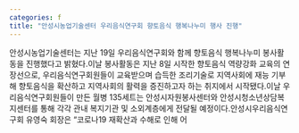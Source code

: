 ```yaml
---
categories: f
title: "안성시농업기술센터 우리음식연구회 향토음식 행복나누미 행사 진행"
---
```

안성시농업기술센터는 지난 19일 우리음식연구회와 함께 향토음식 행복나누미 봉사활동을 진행했다고 밝혔다.이날 봉사활동은 지난 8일 시작한 향토음식 역량강화 교육의 연장선으로, 우리음식연구회원들이 교육받으며 습득한 조리기술로 지역사회에 재능 기부해 향토음식을 확산하고 지역사회의 활력을 증진하고자 하는 취지에서 시작됐다.이날 우리음식연구회원들이 만든 월병 135세트는 안성시자원봉사센터와 안성시청소년상담복지센터를 통해 각각 관내 복지기관 및 소외계층에게 전달될 예정이다.안성시우리음식연구회 유영숙 회장은 “코로나19 재확산과 수해로 인해 어